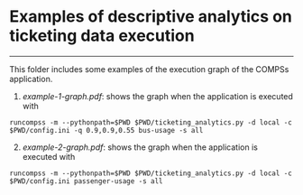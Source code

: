 # Examples of descriptive analytics on ticketing data execution
---------------------------------------------------------------

This folder includes some examples of the execution graph of the COMPSs application.

1. *example-1-graph.pdf*: shows the graph when the application is executed with  
```
runcompss -m --pythonpath=$PWD $PWD/ticketing_analytics.py -d local -c $PWD/config.ini -q 0.9,0.9,0.55 bus-usage -s all
```

2. *example-2-graph.pdf*: shows the graph when the application is executed with 
```
runcompss -m --pythonpath=$PWD $PWD/ticketing_analytics.py -d local -c $PWD/config.ini passenger-usage -s all
```
